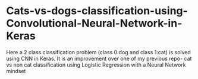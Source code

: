 # Cats-vs-dogs-classification-using-Convolutional-Neural-Network-in-Keras
Here a 2 class classification problem (class 0:dog and class 1:cat) is solved using CNN in Keras. 
It is an improvement over one of my previous repo- cat vs non cat classification using Logistic Regression with a Neural Network mindset

